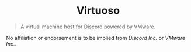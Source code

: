 <h1 align="center">Virtuoso</h1>

> A virtual machine host for Discord powered by VMware.

No affiliation or endorsement is to be implied from *Discord Inc.* or *VMware Inc.*.
